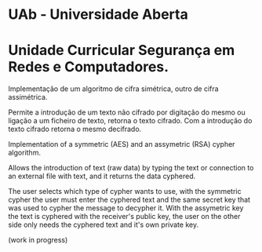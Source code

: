 # UAb - Universidade Aberta
# Unidade Curricular Segurança em Redes e Computadores.

Implementação de um algoritmo de cifra simétrica, outro de cifra assimétrica.
 
Permite a introdução de um texto não cifrado por digitação do mesmo ou ligação a um ficheiro de texto, retorna
o texto cifrado. Com a introdução do texto cifrado retorna o mesmo decifrado.
 
Implementation of a symmetric (AES) and an assymetric (RSA) cypher algorithm.

Allows the introduction of text (raw data) by typing the text or connection to an external file with text, and it returns the data cyphered.

The user selects which type of cypher wants to use, with the symmetric cypher the user must enter the cyphered text and the same secret key that was used to cypher the message to decypher it. With the assymetric key the text is cyphered with the receiver's public key, the user on the other side only needs the cyphered text and it's own private key.


(work in progress)
